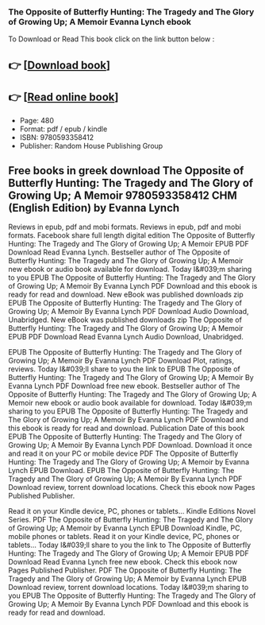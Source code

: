 ### The Opposite of Butterfly Hunting: The Tragedy and The Glory of Growing Up; A Memoir Evanna Lynch ebook

To Download or Read This book click on the link button below :

## 👉  [**[Download book](http://get-pdfs.com/download.php?group=book&from=github.com&id=613492&lnk=1081 "Download book")**]

## 👉  [**[Read online book](http://get-pdfs.com/download.php?group=book&from=github.com&id=613492&lnk=1081 "Read online book")**]


* Page: 480
* Format: pdf / epub / kindle
* ISBN: 9780593358412
* Publisher: Random House Publishing Group



## Free books in greek download The Opposite of Butterfly Hunting: The Tragedy and The Glory of Growing Up; A Memoir 9780593358412 CHM (English Edition) by Evanna Lynch


Reviews in epub, pdf and mobi formats. Reviews in epub, pdf and mobi formats. Facebook share full length digital edition The Opposite of Butterfly Hunting: The Tragedy and The Glory of Growing Up; A Memoir EPUB PDF Download Read Evanna Lynch. Bestseller author of The Opposite of Butterfly Hunting: The Tragedy and The Glory of Growing Up; A Memoir new ebook or audio book available for download. Today I&amp;#039;m sharing to you EPUB The Opposite of Butterfly Hunting: The Tragedy and The Glory of Growing Up; A Memoir By Evanna Lynch PDF Download and this ebook is ready for read and download. New eBook was published downloads zip EPUB The Opposite of Butterfly Hunting: The Tragedy and The Glory of Growing Up; A Memoir By Evanna Lynch PDF Download Audio Download, Unabridged. New eBook was published downloads zip The Opposite of Butterfly Hunting: The Tragedy and The Glory of Growing Up; A Memoir EPUB PDF Download Read Evanna Lynch Audio Download, Unabridged.

EPUB The Opposite of Butterfly Hunting: The Tragedy and The Glory of Growing Up; A Memoir By Evanna Lynch PDF Download Plot, ratings, reviews. Today I&amp;#039;ll share to you the link to EPUB The Opposite of Butterfly Hunting: The Tragedy and The Glory of Growing Up; A Memoir By Evanna Lynch PDF Download free new ebook. Bestseller author of The Opposite of Butterfly Hunting: The Tragedy and The Glory of Growing Up; A Memoir new ebook or audio book available for download. Today I&amp;#039;m sharing to you EPUB The Opposite of Butterfly Hunting: The Tragedy and The Glory of Growing Up; A Memoir By Evanna Lynch PDF Download and this ebook is ready for read and download. Publication Date of this book EPUB The Opposite of Butterfly Hunting: The Tragedy and The Glory of Growing Up; A Memoir By Evanna Lynch PDF Download. Download it once and read it on your PC or mobile device PDF The Opposite of Butterfly Hunting: The Tragedy and The Glory of Growing Up; A Memoir by Evanna Lynch EPUB Download. EPUB The Opposite of Butterfly Hunting: The Tragedy and The Glory of Growing Up; A Memoir By Evanna Lynch PDF Download review, torrent download locations. Check this ebook now Pages Published Publisher.

Read it on your Kindle device, PC, phones or tablets... Kindle Editions Novel Series. PDF The Opposite of Butterfly Hunting: The Tragedy and The Glory of Growing Up; A Memoir by Evanna Lynch EPUB Download Kindle, PC, mobile phones or tablets. Read it on your Kindle device, PC, phones or tablets... Today I&amp;#039;ll share to you the link to The Opposite of Butterfly Hunting: The Tragedy and The Glory of Growing Up; A Memoir EPUB PDF Download Read Evanna Lynch free new ebook. Check this ebook now Pages Published Publisher. PDF The Opposite of Butterfly Hunting: The Tragedy and The Glory of Growing Up; A Memoir by Evanna Lynch EPUB Download review, torrent download locations. Today I&amp;#039;m sharing to you EPUB The Opposite of Butterfly Hunting: The Tragedy and The Glory of Growing Up; A Memoir By Evanna Lynch PDF Download and this ebook is ready for read and download.





